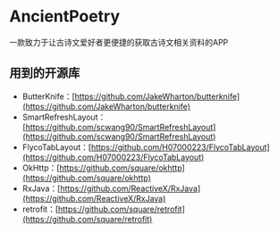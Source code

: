 # AncientPoetry
一款致力于让古诗文爱好者更便捷的获取古诗文相关资料的APP

## 用到的开源库
* ButterKnife：[https://github.com/JakeWharton/butterknife](https://github.com/JakeWharton/butterknife) 
* SmartRefreshLayout：[https://github.com/scwang90/SmartRefreshLayout](https://github.com/scwang90/SmartRefreshLayout)
* FlycoTabLayout：[https://github.com/H07000223/FlycoTabLayout](https://github.com/H07000223/FlycoTabLayout)
* OkHttp：[https://github.com/square/okhttp](https://github.com/square/okhttp)
* RxJava：[https://github.com/ReactiveX/RxJava](https://github.com/ReactiveX/RxJava)
* retrofit：[https://github.com/square/retrofit](https://github.com/square/retrofit)
